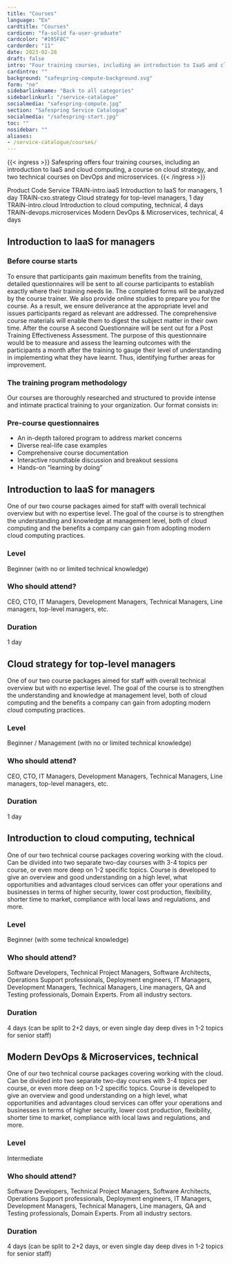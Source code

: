 ```yaml
---
title: "Courses"
language: "En"
cardtitle: "Courses"
cardicon: "fa-solid fa-user-graduate"
cardcolor: "#195F8C"
cardorder: "11"
date: 2023-02-28
draft: false
intro: "Four training courses, including an introduction to IaaS and cloud computing"
cardintro: ""
background: "safespring-compute-background.svg"
form: "no"
sidebarlinkname: "Back to all categories"
sidebarlinkurl: "/service-catalogue"
socialmedia: "safespring-compute.jpg"
section: "Safespring Service Catalogue"
socialmedia: "/safespring-start.jpg"
toc: ""
nosidebar: ""
aliases:
- /service-catalogue/courses/
---
```


{{< ingress >}}
Safespring offers four training courses, including an introduction to IaaS and cloud computing, a course on cloud strategy, and two technical courses on DevOps and microservices.
{{< /ingress >}}

Product Code	Service
TRAIN-intro.iaaS	Introduction to IaaS for managers, 1 day
TRAIN-cxo.strategy	Cloud strategy for top-level managers, 1 day
TRAIN-intro.cloud	Introduction to cloud computing, technical, 4 days
TRAIN-devops.microservices	Modern DevOps & Microservices, technical, 4 days

## Introduction to IaaS for managers

### Before course starts 
To ensure that participants gain maximum benefits from the training, detailed questionnaires will be sent to all course participants to establish exactly where their training needs lie. The completed forms will be analyzed by the course trainer. We also provide online studies to prepare you for the course.
As a result, we ensure deliverance at the appropriate level and issues participants regard as relevant are addressed. The comprehensive course materials will enable them to digest the subject matter in their own time. After the course A second Questionnaire will be sent out for a Post Training Effectiveness Assessment. The purpose of this questionnaire would be to measure and assess the learning outcomes with the participants a month after the training to gauge their level of understanding in implementing what they have learnt. Thus, identifying further areas for improvement.

### The training program methodology 
Our courses are thoroughly researched and structured to provide intense and intimate practical training to your organization. Our format consists in:

### Pre-course questionnaires
- An in-depth tailored program to address market concerns
- Diverse real-life case examples
- Comprehensive course documentation
- Interactive roundtable discussion and breakout sessions
- Hands-on “learning by doing”

## Introduction to IaaS for managers
One of our two course packages aimed for staff with overall technical overview but with no expertise level. The goal of the course is to strengthen the understanding and knowledge at management level, both of cloud computing and the benefits a company can gain from adopting modern cloud computing practices.

### Level	
Beginner (with no or limited technical knowledge)

### Who should attend?	
CEO, CTO, IT Managers, Development Managers, Technical Managers, Line managers, top-level managers, etc.

### Duration	
1 day

## Cloud strategy for top-level managers
One of our two course packages aimed for staff with overall technical overview but with no expertise level. The goal of the course is to strengthen the understanding and knowledge at management level, both of cloud computing and the benefits a company can gain from adopting modern cloud computing practices.

### Level	
Beginner / Management (with no or limited technical knowledge)

### Who should attend?	
CEO, CTO, IT Managers, Development Managers, Technical Managers, Line managers, top-level managers, etc.

### Duration	
1 day

## Introduction to cloud computing, technical
One of our two technical course packages covering working with the cloud. Can be divided into two separate two-day courses with 3-4 topics per course, or even more deep on 1-2 specific topics. Course is developed to give an overview and good understanding on a high level, what opportunities and advantages cloud services can offer your operations and businesses in terms of higher security, lower cost production, flexibility, shorter time to market, compliance with local laws and regulations, and more.

### Level	
Beginner (with some technical knowledge)

### Who should attend?	
Software Developers, Technical Project Managers, Software Architects, Operations Support professionals, Deployment engineers, IT Managers, Development Managers, Technical Managers, Line managers, QA and Testing professionals, Domain Experts. From all industry sectors.

### Duration	
4 days (can be split to 2+2 days, or even single day deep dives in 1-2 topics for senior staff)

## Modern DevOps & Microservices, technical
One of our two technical course packages covering working with the cloud. Can be divided into two separate two-day courses with 3-4 topics per course, or even more deep on 1-2 specific topics. Course is developed to give an overview and good understanding on a high level, what opportunities and advantages cloud services can offer your operations and businesses in terms of higher security, lower cost production, flexibility, shorter time to market, compliance with local laws and regulations, and more.

### Level	
Intermediate

### Who should attend?	
Software Developers, Technical Project Managers, Software Architects, Operations Support professionals, Deployment engineers, IT Managers, Development Managers, Technical Managers, Line managers, QA and Testing professionals, Domain Experts. From all industry sectors.

### Duration	
4 days (can be split to 2+2 days, or even single day deep dives in 1-2 topics for senior staff)
